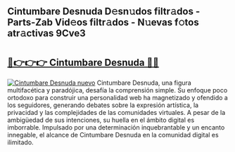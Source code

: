 ## Cintumbare Desnuda D𝚎sn𝚞dos filtr𝚊dos - Parts-Zab Vid𝚎os filtr𝚊dos - N𝚞evas f𝚘tos atr𝚊ctivas 9Cve3

# <h2><a href="http://mbdmt2k.tromn.icu/?c=Cintumbare+Desnuda">🔗👉👉👉 Cintumbare Desnuda 🔗🔗</a></h2>

[![Cintumbare Desnuda nuevo](https://i.imgur.com/pEAQMta.gif)](http://mbdmt2k.tromn.icu/?c=Cintumbare+Desnuda)
Cintumbare Desnuda, una figura multifacética y paradójica, desafía la comprensión simple. Su enfoque poco ortodoxo para construir una personalidad web ha magnetizado y ofendido a los seguidores, generando debates sobre la expresión artística, la privacidad y las complejidades de las comunidades virtuales. A pesar de la ambigüedad de sus intenciones, su huella en el ámbito digital es imborrable. Impulsado por una determinación inquebrantable y un encanto innegable, el alcance de Cintumbare Desnuda en la comunidad digital es ilimitado.
